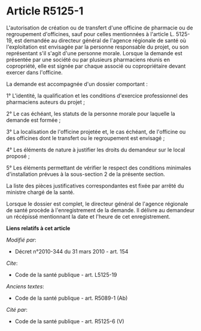# Article R5125-1

L'autorisation de création ou de transfert d'une officine de pharmacie ou de regroupement d'officines, sauf pour celles
mentionnées à l'article L. 5125-19, est demandée au directeur général de l'agence régionale de santé où l'exploitation est
envisagée par la personne responsable du projet, ou son représentant s'il s'agit d'une personne morale. Lorsque la demande
est présentée par une société ou par plusieurs pharmaciens réunis en copropriété, elle est signée par chaque associé ou
copropriétaire devant exercer dans l'officine. 

La demande est accompagnée d'un dossier comportant : 

1° L'identité, la qualification et les conditions d'exercice professionnel des pharmaciens auteurs du projet ; 

2° Le cas échéant, les statuts de la personne morale pour laquelle la demande est formée ; 

3° La localisation de l'officine projetée et, le cas échéant, de l'officine ou des officines dont le transfert ou le
regroupement est envisagé ; 

4° Les éléments de nature à justifier les droits du demandeur sur le local proposé ; 

5° Les éléments permettant de vérifier le respect des conditions minimales d'installation prévues à la sous-section 2 de la
présente section. 

La liste des pièces justificatives correspondantes est fixée par arrêté du ministre chargé de la santé. 

Lorsque le dossier est complet, le directeur général de l'agence régionale de santé procède à l'enregistrement de la demande.
Il délivre au demandeur un récépissé mentionnant la date et l'heure de cet enregistrement.

**Liens relatifs à cet article**

_Modifié par_:

  - Décret n°2010-344 du 31 mars 2010 - art. 154

_Cite_:

  - Code de la santé publique - art. L5125-19

_Anciens textes_:

  - Code de la santé publique - art. R5089-1 (Ab)

_Cité par_:

  - Code de la santé publique - art. R5125-6 (V)
